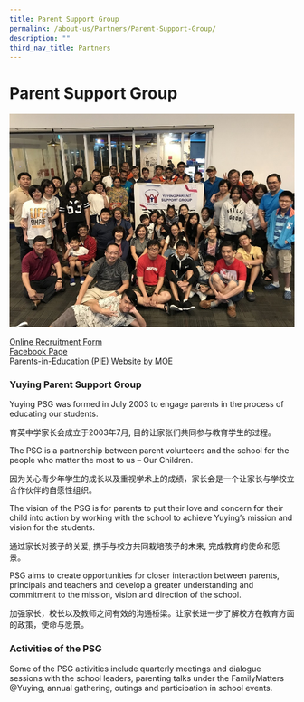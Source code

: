 ```yaml
---
title: Parent Support Group
permalink: /about-us/Partners/Parent-Support-Group/
description: ""
third_nav_title: Partners
---
```

Parent Support Group
====================

![](/images/PSG.jpeg)


[Online Recruitment Form](https://goo.gl/forms/tzJUx9Wh7joMUODi2)  
[Facebook Page](https://www.facebook.com/YuyingPSG)  
[Parents-in-Education (PIE) Website by MOE](https://www.schoolbag.edu.sg/)

### Yuying Parent Support Group

Yuying PSG was formed in July 2003 to engage parents in the process of educating our students.

育英中学家长会成立于2003年7月, 目的让家张们共同参与教育学生的过程。

  

The PSG is a partnership between parent volunteers and the school for the people who matter the most to us – Our Children.

因为关心青少年学生的成长以及重视学术上的成绩，家长会是一个让家长与学校立合作伙伴的自愿性组织。

  

The vision of the PSG is for parents to put their love and concern for their child into action by working with the school to achieve Yuying’s mission and vision for the students.

通过家长对孩子的关爱, 携手与校方共同栽培孩子的未来, 完成教育的使命和愿景。

  

PSG aims to create opportunities for closer interaction between parents, principals and teachers and develop a greater understanding and commitment to the mission, vision and direction of the school.

加强家长，校长以及教师之间有效的沟通桥梁。让家长进一步了解校方在教育方面的政策，使命与愿景。

### Activities of the PSG


Some of the PSG activities include quarterly meetings and dialogue sessions with the school leaders, parenting talks under the FamilyMatters @Yuying, annual gathering, outings and participation in school events.
